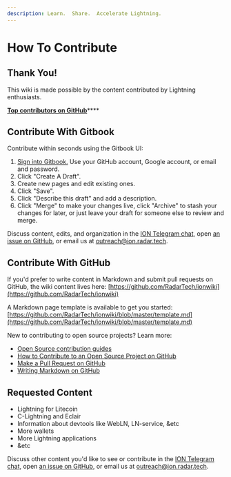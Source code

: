 ```yaml
---
description: Learn.  Share.  Accelerate Lightning.
---
```


# How To Contribute

## Thank You!

This wiki is made possible by the content contributed by Lightning enthusiasts.

[**Top contributors on GitHub**](https://github.com/RadarTech/ionwiki/graphs/contributors)\*\*\*\*

## Contribute With Gitbook

Contribute within seconds using the Gitbook UI:

1. [Sign into Gitbook.](https://www.gitbook.com/login/radarrelay/wiki?no_sso=guest) Use your GitHub account, Google account, or email and password.
2. Click "Create A Draft".
3. Create new pages and edit existing ones.
4. Click "Save".
5. Click "Describe this draft" and add a description.
6. Click "Merge" to make your changes live, click "Archive" to stash your changes for later, or just leave your draft for someone else to review and merge.

Discuss content, edits, and organization in the [ION Telegram chat](https://t.me/ionwiki), open [an issue on GitHub](https://github.com/RadarTech/ionwiki/issues), or email us at outreach@ion.radar.tech.

## Contribute With GitHub

If you'd prefer to write content in Markdown and submit pull requests on GitHub, the wiki content lives here: [https://github.com/RadarTech/ionwiki](https://github.com/RadarTech/ionwiki)

A Markdown page template is available to get you started: [https://github.com/RadarTech/ionwiki/blob/master/template.md](https://github.com/RadarTech/ionwiki/blob/master/template.md)

New to contributing to open source projects?  Learn more:

* [Open Source contribution guides](https://opensource.guide/)
* [How to Contribute to an Open Source Project on GitHub](https://egghead.io/courses/how-to-contribute-to-an-open-source-project-on-github)
* [Make a Pull Request on GitHub](http://makeapullrequest.com/)
* [Writing Markdown on GitHub](https://help.github.com/categories/writing-on-github/)

## Requested Content

* Lightning for Litecoin
* C-Lightning and Eclair
* Information about devtools like WebLN, LN-service, &etc
* More wallets
* More Lightning applications
* &etc

Discuss other content you'd like to see or contribute in the [ION Telegram chat](https://t.me/ionwiki), open [an issue on GitHub](https://github.com/RadarTech/ionwiki/issues), or email us at outreach@ion.radar.tech.


